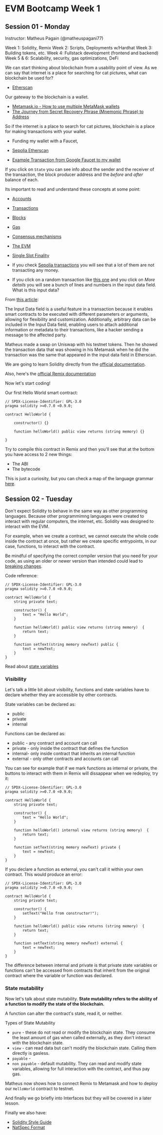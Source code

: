 # EVM Bootcamp Week 1

## Session 01 - Monday

Instructor: Matheus Pagain (@matheuspagani77)

Week 1: Solidity, Remix
Week 2: Scripts, Deployments w/Hardhat
Week 3: Building tokens, etc.
Week 4: Fullstack development (frontend and backend)
Week 5 & 6: Scalability, security, gas optimizations, DeFi

We can start thinking about blockchain from a usability point of view. As we can say that internet is a place for searching for cat pictures, what can blockchain be used for?

- [Etherscan](https://etherscan.io/)

Our gateway to the blockchain is a wallet.

- [Metamask.io - How to use multiple MetaMask wallets](https://support.metamask.io/managing-my-wallet/using-metamask/how-to-use-multiple-metamask-wallets/)
- [The Journey from Secret Recovery Phrase (Mnemonic Phrase) to Address](https://medium.com/mycrypto/the-journey-from-mnemonic-phrase-to-address-6c5e86e11e14)

So if the internet is a place to search for cat pictures, blockchain is a place for making transactions with your wallet.

- Funding my wallet with a Faucet,

- [Sepolia Etherscan](https://sepolia.etherscan.io/)

- [Example Transaction from Google Faucet to my wallet](https://sepolia.etherscan.io/tx/0x6102ee028a9c4f565bf20b3f59c93825d28b2a563471ab1d7196d8323ee281ad)

If you click on `State` you can see info about the sender and the receiver of the transaction, the block producer address and the _before_ and _after_ balance of each.

Its important to read and understand these concepts at some point:

- [Accounts](https://ethereum.org/en/developers/docs/accounts/)
- [Transactions](https://ethereum.org/en/developers/docs/transactions/)
- [Blocks](https://ethereum.org/en/developers/docs/blocks/)
- [Gas](https://ethereum.org/en/developers/docs/gas/)
- [Consensus mechanisms](https://ethereum.org/en/developers/docs/consensus-mechanisms/)
- [The EVM](https://ethereum.org/en/developers/docs/evm/)
- [Single Slot Finality](https://ethereum.org/en/roadmap/single-slot-finality)

- If you check [Sepolia transactions](https://sepolia.etherscan.io/txs) you will see that a lot of them are not transacting any money.

- If you click on a random transaction like [this one](https://sepolia.etherscan.io/tx/0x14d53b5a0f374ad64d44a773434cb5cc84e4e0db2dd5b671fbfd57d70e36fd2c) and you click on _More details_ you will see a bunch of lines and numbers in the input data field. What is this input data?

From [this article](https://info.etherscan.com/understanding-transaction-input-data/):

The Input Data field is a useful feature in a transaction because it enables smart contracts to be executed with different parameters or arguments, allowing for flexibility and customization. Additionally, arbitrary data can be included in the Input Data field, enabling users to attach additional information or metadata to their transactions, like a hacker sending a message to the affected party.

Matheus made a swap on Uniswap with his testnet tokens. Then he showed the transaction data that was showing in his Metamask when he did the transaction was the same that appeared in the input data field in Etherscan.

We are going to learn Solidity directly from the [official documentation](https://docs.soliditylang.org/en/v0.8.28/).

Also, here's the [official Remix documentation](https://remix-ide.readthedocs.io/en/latest/)

Now let's start coding!

Our first Hello World smart contract:

```solidity
// SPDX-License-Identifier: GPL-3.0
pragma solidity >=0.7.0 <0.9.0;

contract HelloWorld {

    constructor() {}

    function helloWorld() public view returns (string memory) {}

}
```

Try to compile this contract in Remix and then you'll see that at the bottom you have access to 2 new things:

- The ABI
- The bytecode

This is just a curiosity, but you can check a map of the language grammar [here](https://docs.soliditylang.org/en/v0.8.28/layout-of-source-files.html).

## Session 02 - Tuesday

Don't expect Solidity to behave in the same way as other programming languages. Because other programmimng languages were created to interact with regular computers, the internet, etc. Solidity was designed to interact with the EVM.

For example, when we create a contract, we cannot execute the whole code inside the contract at once, but rather we create specific entrypoints, in our case, functions, to interact with the contract.

Be mindful of specifying the correct compiler version that you need for your code, as using an older or newer version than intended could lead to [breaking changes](https://docs.soliditylang.org/en/latest/080-breaking-changes.html).

Code reference:

```solidity
// SPDX-License-Identifier: GPL-3.0
pragma solidity >=0.7.0 <0.9.0;

contract HelloWorld {
    string private text;

    constructor() {
        text = "Hello World";
    }

    function helloWorld() public view returns (string memory)  {
        return text;
    }

    function setText(string memory newText) public {
        text = newText;
    }
}
```

Read about [state variables](https://docs.soliditylang.org/en/latest/structure-of-a-contract.html#state-variables)

### Visibility

Let's talk a little bit about visibility, functions and state variables have to declare whether they are accessible by other contracts.

State variables can be declared as:

- public
- private
- internal

Functions can be declared as:

- public - any contract and account can call
- private - only inside the contract that defines the function
- internal- only inside contract that inherits an internal function
- external - only other contracts and accounts can call

You can see for example that if we mark functions as internal or private, the buttons to interact with them in Remix will dissappear when we redeploy, try it:

```solidity
// SPDX-License-Identifier: GPL-3.0
pragma solidity >=0.7.0 <0.9.0;

contract HelloWorld {
    string private text;

    constructor() {
        text = "Hello World";
    }

    function helloWorld() internal view returns (string memory)  {
        return text;
    }

    function setText(string memory newText) private {
        text = newText;
    }
}
```

If you declare a function as external, you can't call it within your own contract. This would produce an error:

```solidity
// SPDX-License-Identifier: GPL-3.0
pragma solidity >=0.7.0 <0.9.0;

contract HelloWorld {
    string private text;

    constructor() {
        setText("Hello from constructor!");
    }

    function helloWorld() public view returns (string memory)  {
        return text;
    }

    function setText(string memory newText) external {
        text = newText;
    }
}
```

The difference between internal and private is that private state variables or functions can't be accessed from contracts that inherit from the original contract where the variable or function was declared.

### State mutability

Now let's talk about state mutability. **State mutability refers to the ability of a function to modify the state of the blockchain.**

A function can alter the contract's state, read it, or neither.

Types of State Mutability

- `pure` - these do not read or modify the blockchain state. They consume the least amount of gas when called externally, as they don't interact with the blockchain state.
- `view` - can read data but can't modify the blockchain state. Calling them directly is gasless.
- `payable` -
- `non payable` - default mutability. They can read and modify state variables, allowing for full interaction with the contract, and thus pay gas.

Matheus now shows how to connect Remix to Metamask and how to deploy our `HelloWorld` contract to testnet.

And finally we go briefly into Interfaces but they will be covered in a later lesson.

Finally we also have:

- [Solidity Style Guide](https://docs.soliditylang.org/en/latest/style-guide.html)
- [NatSpec Format](https://docs.soliditylang.org/en/latest/natspec-format.html#natspec)
